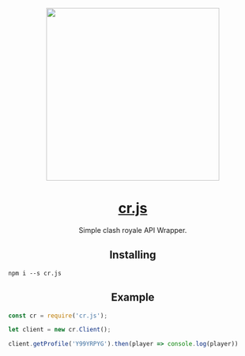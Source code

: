 <p align="center">
  <img src="https://cdn.dribbble.com/users/285333/screenshots/2602589/shield.jpg" width="350" href="https://www.npmjs.com/package/cr.js"/>
</p>

<h1 align="center">
<a href="https://www.npmjs.com/package/cr.js">cr.js</a>
</h1>
<p align="center">
Simple clash royale API Wrapper.
</p>
    
<h2 align="center">
Installing
</h2>

```
npm i --s cr.js
```

<h2 align="center">
Example
</h2>

```javascript
const cr = require('cr.js');

let client = new cr.Client();

client.getProfile('Y99YRPYG').then(player => console.log(player))
```
